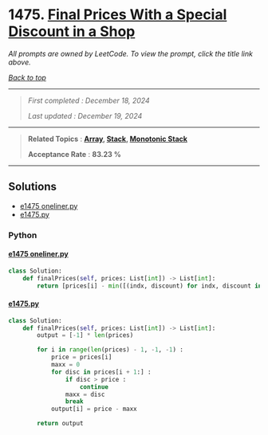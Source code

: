# 1475. [Final Prices With a Special Discount in a Shop](<https://leetcode.com/problems/final-prices-with-a-special-discount-in-a-shop>)

*All prompts are owned by LeetCode. To view the prompt, click the title link above.*

*[Back to top](<../README.md>)*

------

> *First completed : December 18, 2024*
>
> *Last updated : December 19, 2024*

------

> **Related Topics** : **[Array](<by_topic/Array.md>), [Stack](<by_topic/Stack.md>), [Monotonic Stack](<by_topic/Monotonic Stack.md>)**
>
> **Acceptance Rate** : **83.23 %**

------

## Solutions

- [e1475 oneliner.py](<../my-submissions/e1475 oneliner.py>)
- [e1475.py](<../my-submissions/e1475.py>)
### Python
#### [e1475 oneliner.py](<../my-submissions/e1475 oneliner.py>)
```Python
class Solution:
    def finalPrices(self, prices: List[int]) -> List[int]:
        return [prices[i] - min([(indx, discount) for indx, discount in enumerate(prices[i + 1 :]) if discount <= prices[i]] + [(inf, 0)], key=lambda x: x[0])[1] for i in range(len(prices))]

```

#### [e1475.py](<../my-submissions/e1475.py>)
```Python
class Solution:
    def finalPrices(self, prices: List[int]) -> List[int]:
        output = [-1] * len(prices)

        for i in range(len(prices) - 1, -1, -1) :
            price = prices[i]
            maxx = 0
            for disc in prices[i + 1:] :
                if disc > price :
                    continue
                maxx = disc
                break
            output[i] = price - maxx

        return output

```

